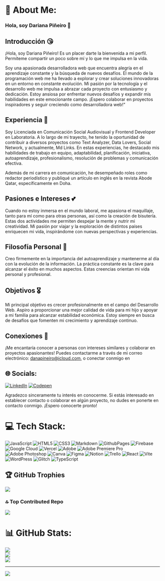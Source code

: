# 💫 About Me:

### Hola, soy Dariana Piñeiro 👋

## Introducción 😘
¡Hola, soy Dariana Piñeiro! Es un placer darte la bienvenida a mi perfil. Permíteme compartir un poco sobre mí y lo que me impulsa en la vida. 

Soy una apasionada desarrolladora web que encuentra alegría en el aprendizaje constante y la búsqueda de nuevos desafíos. El mundo de la programación web me ha llevado a explorar y crear soluciones innovadoras en un entorno en constante evolución. Mi pasión por la tecnología y el desarrollo web me impulsa a abrazar cada proyecto con entusiasmo y dedicación. Estoy ansiosa por enfrentar nuevos desafíos y expandir mis habilidades en este emocionante campo. ¡Espero colaborar en proyectos inspiradores y seguir creciendo como desarrolladora web!"

## Experiencia 🧠
Soy Licenciada en Comunicación Social Audiovisual y Frontend Developer en Laboratoria. A lo largo de mi trayecto, he tenido la oportunidad de contribuir a diversos proyectos como Text Analyzer, Data Lovers, Social Network, y actualmente, Md Links. En estas experiencias, he destacado mis habilidades de trabajo en equipo, adaptabilidad, planificación, iniciativa, autoaprendizaje, profesionalismo, resolución de problemas y comunicación efectiva.

Además de mi carrera en comunicación, he desempeñado roles como redactor periodístico y publiqué un artículo en inglés en la revista Abode Qatar, específicamente en Doha.

## Pasiones e Intereses 💕
Cuando no estoy inmersa en el mundo laboral, me apasiona el maquillaje, tanto para mí como para otras personas, así como la creación de bisutería. Estas dos actividades me permiten despejar la mente y nutrir mi creatividad. Mi pasión por viajar y la exploración de distintos países enriquecen mi vida, inspirándome con nuevas perspectivas y experiencias.

## Filosofía Personal 🙌
Creo firmemente en la importancia del autoaprendizaje y mantenerme al día con la evolución de la información. La práctica constante es la clave para alcanzar el éxito en muchos aspectos. Estas creencias orientan mi vida personal y profesional.

## Objetivos 🎖️
Mi principal objetivo es crecer profesionalmente en el campo del Desarrollo Web. Aspiro a proporcionar una mejor calidad de vida para mi hijo y apoyar a mi familia para alcanzar estabilidad económica. Estoy siempre en busca de desafíos que fomenten mi crecimiento y aprendizaje continuo.

## Conexiones 💬
¡Me encantaría conocer a personas con intereses similares y colaborar en proyectos apasionantes! Puedes contactarme a través de mi correo electrónico: [danapineiro@icloud.com](mailto:danapineiro@icloud.com), o conectar conmigo en 
## 🌐 Socials:
[![LinkedIn](https://img.shields.io/badge/LinkedIn-%230077B5.svg?logo=linkedin&logoColor=white)](https://linkedin.com/in/www.linkedin.com/in/dariana-pineiro) 
[![Codepen](https://img.shields.io/badge/Codepen-000000?style=for-the-badge&logo=codepen&logoColor=white)](https://codepen.io/@danapineiro) 

Agradezco sinceramente tu interés en conocerme. Si estás interesado en establecer contacto o colaborar en algún proyecto, no dudes en ponerte en contacto conmigo. ¡Espero conocerte pronto!

# 💻 Tech Stack:
![JavaScript](https://img.shields.io/badge/javascript-%23323330.svg?style=for-the-badge&logo=javascript&logoColor=%23F7DF1E) ![HTML5](https://img.shields.io/badge/html5-%23E34F26.svg?style=for-the-badge&logo=html5&logoColor=white) ![CSS3](https://img.shields.io/badge/css3-%231572B6.svg?style=for-the-badge&logo=css3&logoColor=white) ![Markdown](https://img.shields.io/badge/markdown-%23000000.svg?style=for-the-badge&logo=markdown&logoColor=white) ![GithubPages](https://img.shields.io/badge/github%20pages-121013?style=for-the-badge&logo=github&logoColor=white) ![Firebase](https://img.shields.io/badge/firebase-%23039BE5.svg?style=for-the-badge&logo=firebase) ![Google Cloud](https://img.shields.io/badge/GoogleCloud-%234285F4.svg?style=for-the-badge&logo=google-cloud&logoColor=white) ![Vercel](https://img.shields.io/badge/vercel-%23000000.svg?style=for-the-badge&logo=vercel&logoColor=white) ![Adobe](https://img.shields.io/badge/adobe-%23FF0000.svg?style=for-the-badge&logo=adobe&logoColor=white) ![Adobe Premiere Pro](https://img.shields.io/badge/Adobe%20Premiere%20Pro-9999FF.svg?style=for-the-badge&logo=Adobe%20Premiere%20Pro&logoColor=white) ![Adobe Photoshop](https://img.shields.io/badge/adobe%20photoshop-%2331A8FF.svg?style=for-the-badge&logo=adobe%20photoshop&logoColor=white) ![Canva](https://img.shields.io/badge/Canva-%2300C4CC.svg?style=for-the-badge&logo=Canva&logoColor=white) ![Figma](https://img.shields.io/badge/figma-%23F24E1E.svg?style=for-the-badge&logo=figma&logoColor=white) ![Notion](https://img.shields.io/badge/Notion-%23000000.svg?style=for-the-badge&logo=notion&logoColor=white) ![Trello](https://img.shields.io/badge/Trello-%23026AA7.svg?style=for-the-badge&logo=Trello&logoColor=white) ![React](https://img.shields.io/badge/react-%2320232a.svg?style=for-the-badge&logo=react&logoColor=%2361DAFB) ![Vite](https://img.shields.io/badge/vite-%23646CFF.svg?style=for-the-badge&logo=vite&logoColor=white) ![WordPress](https://img.shields.io/badge/WordPress-%23117AC9.svg?style=for-the-badge&logo=WordPress&logoColor=white) ![Glitch](https://img.shields.io/badge/glitch-%233333FF.svg?style=for-the-badge&logo=glitch&logoColor=white) ![TypeScript](https://img.shields.io/badge/typescript-%23007ACC.svg?style=for-the-badge&logo=typescript&logoColor=white)  

## 🏆 GitHub Trophies
![](https://github-profile-trophy.vercel.app/?username=danapineiro&theme=radical&no-frame=false&no-bg=true&margin-w=4)

### 🔝 Top Contributed Repo
![](https://github-contributor-stats.vercel.app/api?username=danapineiro&limit=5&theme=dark&combine_all_yearly_contributions=true)


# 📊 GitHub Stats:
![](https://github-readme-stats.vercel.app/api?username=danapineiro&theme=dark&hide_border=false&include_all_commits=false&count_private=false)<br/>
![](https://github-readme-streak-stats.herokuapp.com/?user=danapineiro&theme=dark&hide_border=false)<br/>
![](https://github-readme-stats.vercel.app/api/top-langs/?username=danapineiro&theme=dark&hide_border=false&include_all_commits=false&count_private=false&layout=compact)

---
[![](https://visitcount.itsvg.in/api?id=danapineiro&icon=0&color=0)](https://visitcount.itsvg.in)

<!-- Proudly created with GPRM ( https://gprm.itsvg.in ) -->

